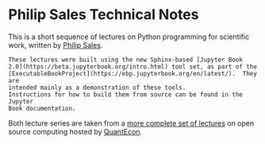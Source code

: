 # Philip Sales Technical Notes

This is a short sequence of lectures on Python programming for scientific
work, written by [Philip Sales](http://peejaysales.com/). 

```{note}
These lectures were built using the new Sphinx-based [Jupyter Book
2.0](https://beta.jupyterbook.org/intro.html) tool set, as part of the
[ExecutableBookProject](https://ebp.jupyterbook.org/en/latest/).  They are
intended mainly as a demonstration of these tools.
Instructions for how to build them from source can be found in the Jupyter
Book documentation.
```

Both lecture series are taken from a [more complete set of
lectures](https://python.quantecon.org) on open source computing hosted by
[QuantEcon](https://quantecon.org).


